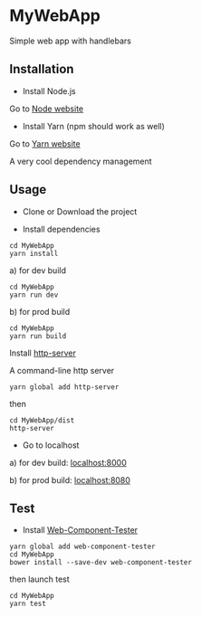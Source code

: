 # MyWebApp

Simple web app with handlebars

## Installation

* Install Node.js

Go to [Node website](https://nodejs.org/en/)

* Install Yarn
  (npm should work as well)

Go to [Yarn website](https://yarnpkg.com/en/docs/install#mac-tab)

A very cool dependency management

## Usage

* Clone or Download the project

* Install dependencies

```
cd MyWebApp
yarn install
```

a) for dev build

```
cd MyWebApp
yarn run dev
```

b) for prod build

```
cd MyWebApp
yarn run build
```

Install [http-server](https://github.com/indexzero/http-server)

A command-line http server

```
yarn global add http-server
```

then

```
cd MyWebApp/dist
http-server
```

* Go to localhost

a) for dev build: [localhost:8000](http://localhost:8000/)

b) for prod build: [localhost:8080](http://localhost:8080/)

## Test

* Install [Web-Component-Tester](https://github.com/Polymer/web-component-tester)

```
yarn global add web-component-tester
cd MyWebApp
bower install --save-dev web-component-tester
```

then launch test

```
cd MyWebApp
yarn test
```
